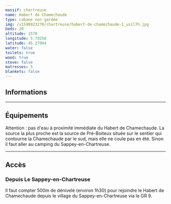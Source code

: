 ```yaml
---
massif: chartreuse
name: Habert de Chamechaude
type: cabane non gardée
img: /v1590923270/chartreuse/habert-de-chamechaude-1_usil7h.jpg
beds: 20
altitude: 1570
longitude: 5.79258
latitude: 45.27994
water: false
toilets: true
wood: true
stove: false
matresses: 5
blankets: false
---
```


## Informations

<Grid :altitude="altitude" :beds="beds" :longitude="longitude" :latitude="longitude"></Grid>

---

## Équipements

<Grid :matresses="matresses" :blankets="blankets" :stove="stove" :wood="wood" :water="water" :toilets="toilets"></Grid>

Attention : pas d'eau à proximité immédiate du Habert de Chamechaude. La source la plus proche est la source de Pré-Boiteux située sur le sentier qui contourne la Chamechaude par le sud, mais elle ne coule pas en été. Sinon il faut aller au camping du Sappey-en-Chartreuse.

---

## Accès

### Depuis Le Sappey-en-Chartreuse

Il faut compter 500m de dénivelé (environ 1h30) pour rejoindre le Habert de Chamechaude depuis le village du Sappey-en-Chartreuse via le GR 9.
